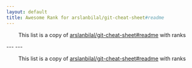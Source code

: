 ```yaml
---
layout: default
title: Awesome Rank for arslanbilal/git-cheat-sheet#readme
---
```


<p align="center">
	This list is a copy of <a href="https://github.com/arslanbilal/git-cheat-sheet#readme">arslanbilal/git-cheat-sheet#readme</a> with ranks
</p>
---
---
<p align="center">
	This list is a copy of <a href="https://github.com/arslanbilal/git-cheat-sheet#readme">arslanbilal/git-cheat-sheet#readme</a> with ranks
</p>
